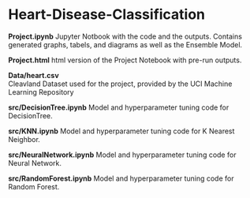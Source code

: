 # Heart-Disease-Classification

<b>Project.ipynb</b>
  Jupyter Notbook with the code and the outputs. Contains generated graphs, tabels, and diagrams as well as the Ensemble Model.
  
<b>Project.html</b>
  html version of the Project Notebook with pre-run outputs.
  
<b>Data/heart.csv</b>  
  Cleavland Dataset used for the project, provided by the UCI Machine Learning Repository
  
<b>src/DecisionTree.ipynb</b>
  Model and hyperparameter tuning code for DecisionTree.
    
<b>src/KNN.ipynb</b>
  Model and hyperparameter tuning code for K Nearest Neighbor.
    
<b>src/NeuralNetwork.ipynb</b>
  Model and hyperparameter tuning code for Neural Network.
    
<b>src/RandomForest.ipynb</b>
  Model and hyperparameter tuning code for Random Forest.
